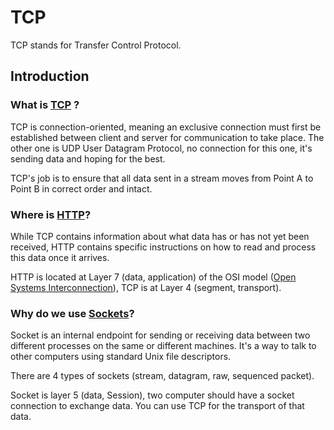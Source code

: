 # TCP

TCP stands for Transfer Control Protocol.

## Introduction

### What is [TCP](https://fr.wikipedia.org/wiki/Transmission_Control_Protocol) ? 

TCP is connection-oriented, 
meaning an exclusive connection must first be established between client and server for communication to take place.
The other one is UDP User Datagram Protocol, no connection for this one, it's sending data and hoping for the best.

TCP's job is to ensure that all data sent in a stream moves from Point A to Point B in correct order and intact.

### Where is [HTTP](https://www.extrahop.co.uk/company/blog/2018/tcp-vs-http-differences-explained/)? 

While TCP contains information about what data has or has not yet been received, 
HTTP contains specific instructions on how to read and process this data once it arrives.

HTTP is located at Layer 7 (data, application) of the OSI model ([Open Systems Interconnection](https://fr.wikipedia.org/wiki/Mod%C3%A8le_OSI)), 
TCP is at Layer 4 (segment, transport).  

### Why do we use [Sockets](https://docs.oracle.com/javase/tutorial/networking/sockets/definition.html)?

Socket is an internal endpoint for sending or receiving data between two different processes on the same or different machines. 
It's a way to talk to other computers using standard Unix file descriptors. 

There are 4 types of sockets (stream, datagram, raw, sequenced packet).

Socket is layer 5 (data, Session), two computer should have a socket connection to exchange data. 
You can use TCP for the transport of that data.
